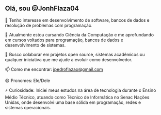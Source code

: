 ## Olá, sou @JonhFlaza04

👀 Tenho interesse em desenvolvimento de software, bancos de dados e resolução de problemas com programação.

🌱 Atualmente estou cursando Ciência da Computação e me aprofundando em cursos voltados para programação, bancos de dados e desenvolvimento de sistemas.

💞️ Busco colaborar em projetos open source, sistemas acadêmicos ou qualquer iniciativa que me ajude a evoluir como desenvolvedor.

📫 Como me encontrar: jpedroflazao@gmail.com

😄 Pronomes: Ele/Dele

⚡ Curiosidade: Iniciei meus estudos na área de tecnologia durante o Ensino Médio Técnico, atuando como Técnico de Informática no Senac Nações Unidas, onde desenvolvi uma base sólida em programação, redes e sistemas operacionais.
<!---
JonhFlaza04/JonhFlaza04 is a ✨ special ✨ repository because its `README.md` (this file) appears on your GitHub profile.
You can click the Preview link to take a look at your changes.
--->
